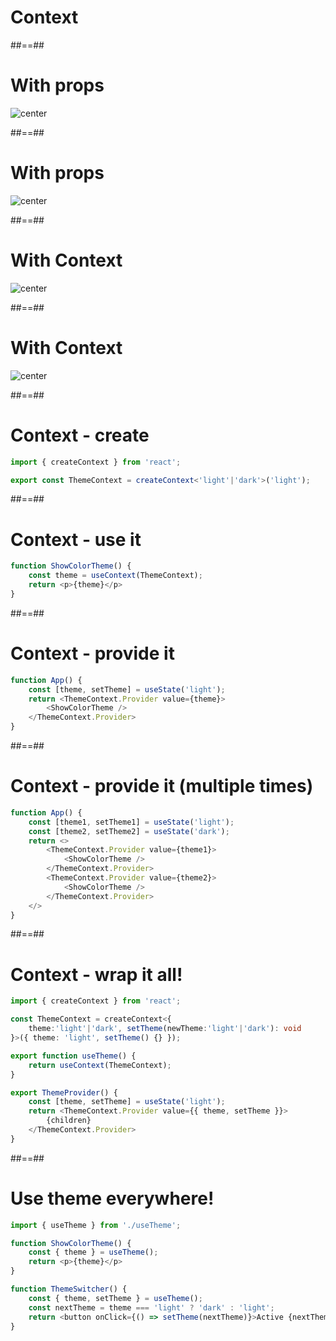 <!-- .slide: class="transition" -->

# Context

##==##

# With props

![center](./assets/images/context_passing-data-lifting-state.webp)

##==##

# With props

![center](./assets/images/context_passing-data-prop-drilling.webp)

##==##

# With Context

![center](./assets/images/context_passing-data-context-close.webp)

##==##

# With Context

![center](./assets/images/context_passing-data-context-far.webp)

##==##

<!-- .slide: class="with-code" -->

# Context - create

```TypeScript
import { createContext } from 'react';

export const ThemeContext = createContext<'light'|'dark'>('light');
```

<!-- .element: class="big-code" -->

##==##

<!-- .slide: class="with-code" -->

# Context - use it

```TypeScript
function ShowColorTheme() {
    const theme = useContext(ThemeContext);
    return <p>{theme}</p>
}
```

<!-- .element: class="big-code" -->

##==##

<!-- .slide: class="with-code" -->

# Context - provide it

```TypeScript
function App() {
    const [theme, setTheme] = useState('light');
    return <ThemeContext.Provider value={theme}>
        <ShowColorTheme />
    </ThemeContext.Provider>
}
```

<!-- .element: class="big-code" -->

##==##

<!-- .slide: class="with-code" -->

# Context - provide it (multiple times)

```TypeScript [2-11]
function App() {
    const [theme1, setTheme1] = useState('light');
    const [theme2, setTheme2] = useState('dark');
    return <>
        <ThemeContext.Provider value={theme1}>
            <ShowColorTheme />
        </ThemeContext.Provider>
        <ThemeContext.Provider value={theme2}>
            <ShowColorTheme />
        </ThemeContext.Provider>
    </>
}
```

<!-- .element: class="big-code" -->

##==##

<!-- .slide: class="with-code" -->

# Context - wrap it all!

```TypeScript [3-5|7-9|11-16]
import { createContext } from 'react';

const ThemeContext = createContext<{
    theme:'light'|'dark', setTheme(newTheme:'light'|'dark'): void
}>({ theme: 'light', setTheme() {} });

export function useTheme() {
    return useContext(ThemeContext);
}

export ThemeProvider() {
    const [theme, setTheme] = useState('light');
    return <ThemeContext.Provider value={{ theme, setTheme }}>
        {children}
    </ThemeContext.Provider>
}
```

<!-- .element: class="big-code" -->

##==##

<!-- .slide: class="with-code" -->

# Use theme everywhere!

```TypeScript [1|3-6|8-11]
import { useTheme } from './useTheme';

function ShowColorTheme() {
    const { theme } = useTheme();
    return <p>{theme}</p>
}

function ThemeSwitcher() {
    const { theme, setTheme } = useTheme();
    const nextTheme = theme === 'light' ? 'dark' : 'light';
    return <button onClick={() => setTheme(nextTheme)}>Active {nextTheme}</button>;
}
```

<!-- .element: class="big-code" -->

